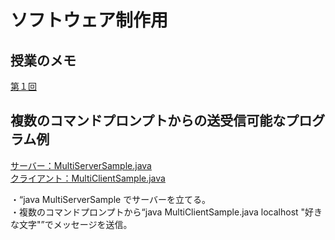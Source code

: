 # ソフトウェア制作用

## 授業のメモ
[第１回](./softmemo.txt)

## 複数のコマンドプロンプトからの送受信可能なプログラム例
[サーバー：MultiServerSample.java](./MultiServerSample.java)  
[クライアント：MultiClientSample.java](./MultiClientSample.java)  

・“java MultiServerSample でサーバーを立てる。  
・複数のコマンドプロンプトから“java MultiClientSample.java localhost "好きな文字"”でメッセージを送信。
